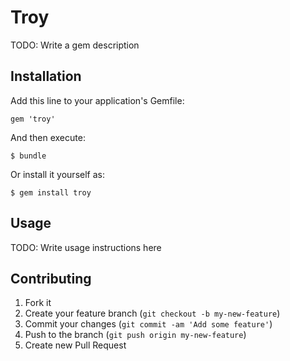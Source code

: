 # Troy

TODO: Write a gem description

## Installation

Add this line to your application's Gemfile:

    gem 'troy'

And then execute:

    $ bundle

Or install it yourself as:

    $ gem install troy

## Usage

TODO: Write usage instructions here

## Contributing

1. Fork it
2. Create your feature branch (`git checkout -b my-new-feature`)
3. Commit your changes (`git commit -am 'Add some feature'`)
4. Push to the branch (`git push origin my-new-feature`)
5. Create new Pull Request
